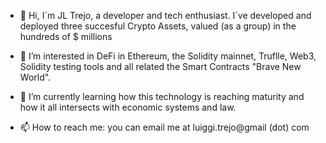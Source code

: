 - 👋 Hi, I´m JL Trejo, a developer and tech enthusiast. I´ve developed and deployed three succesful Crypto Assets, valued (as a group) in the hundreds of $ millions
- 👀 I’m interested in DeFi in Ethereum, the Solidity mainnet, Truflle, Web3, Solidity testing tools and all related the Smart Contracts "Brave New World".
- 🌱 I’m currently learning how this technology is reaching maturity and how it all intersects with economic systems and law.

- 📫 How to reach me: you can email me at luiggi.trejo@gmail (dot) com

<!---
LuiggiTrejo/LuiggiTrejo is a ✨ special ✨ repository because its `README.md` (this file) appears on your GitHub profile.
You can click the Preview link to take a look at your changes.
--->
